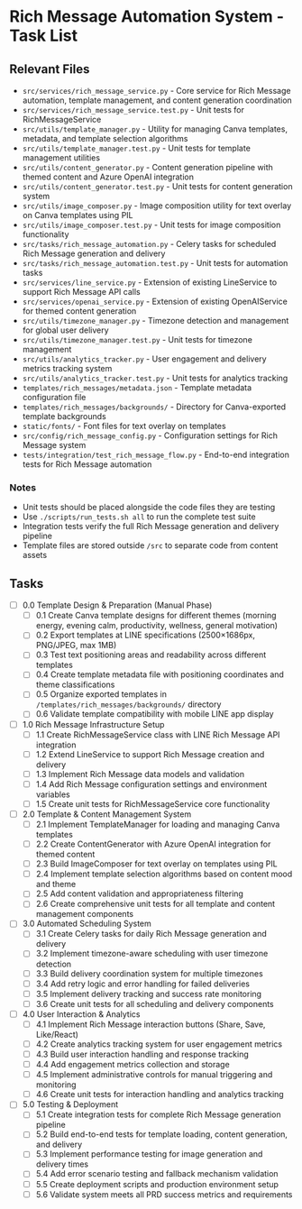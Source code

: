 # Rich Message Automation System - Task List

## Relevant Files

- `src/services/rich_message_service.py` - Core service for Rich Message automation, template management, and content generation coordination
- `src/services/rich_message_service.test.py` - Unit tests for RichMessageService
- `src/utils/template_manager.py` - Utility for managing Canva templates, metadata, and template selection algorithms
- `src/utils/template_manager.test.py` - Unit tests for template management utilities
- `src/utils/content_generator.py` - Content generation pipeline with themed content and Azure OpenAI integration
- `src/utils/content_generator.test.py` - Unit tests for content generation system
- `src/utils/image_composer.py` - Image composition utility for text overlay on Canva templates using PIL
- `src/utils/image_composer.test.py` - Unit tests for image composition functionality
- `src/tasks/rich_message_automation.py` - Celery tasks for scheduled Rich Message generation and delivery
- `src/tasks/rich_message_automation.test.py` - Unit tests for automation tasks
- `src/services/line_service.py` - Extension of existing LineService to support Rich Message API calls
- `src/services/openai_service.py` - Extension of existing OpenAIService for themed content generation
- `src/utils/timezone_manager.py` - Timezone detection and management for global user delivery
- `src/utils/timezone_manager.test.py` - Unit tests for timezone management
- `src/utils/analytics_tracker.py` - User engagement and delivery metrics tracking system
- `src/utils/analytics_tracker.test.py` - Unit tests for analytics tracking
- `templates/rich_messages/metadata.json` - Template metadata configuration file
- `templates/rich_messages/backgrounds/` - Directory for Canva-exported template backgrounds
- `static/fonts/` - Font files for text overlay on templates
- `src/config/rich_message_config.py` - Configuration settings for Rich Message system
- `tests/integration/test_rich_message_flow.py` - End-to-end integration tests for Rich Message automation

### Notes

- Unit tests should be placed alongside the code files they are testing
- Use `./scripts/run_tests.sh all` to run the complete test suite
- Integration tests verify the full Rich Message generation and delivery pipeline
- Template files are stored outside `/src` to separate code from content assets

## Tasks

- [ ] 0.0 Template Design & Preparation (Manual Phase)
  - [ ] 0.1 Create Canva template designs for different themes (morning energy, evening calm, productivity, wellness, general motivation)
  - [ ] 0.2 Export templates at LINE specifications (2500×1686px, PNG/JPEG, max 1MB)
  - [ ] 0.3 Test text positioning areas and readability across different templates
  - [ ] 0.4 Create template metadata file with positioning coordinates and theme classifications
  - [ ] 0.5 Organize exported templates in `/templates/rich_messages/backgrounds/` directory
  - [ ] 0.6 Validate template compatibility with mobile LINE app display

- [ ] 1.0 Rich Message Infrastructure Setup
  - [ ] 1.1 Create RichMessageService class with LINE Rich Message API integration
  - [ ] 1.2 Extend LineService to support Rich Message creation and delivery
  - [ ] 1.3 Implement Rich Message data models and validation
  - [ ] 1.4 Add Rich Message configuration settings and environment variables
  - [ ] 1.5 Create unit tests for RichMessageService core functionality

- [ ] 2.0 Template & Content Management System
  - [ ] 2.1 Implement TemplateManager for loading and managing Canva templates
  - [ ] 2.2 Create ContentGenerator with Azure OpenAI integration for themed content
  - [ ] 2.3 Build ImageComposer for text overlay on templates using PIL
  - [ ] 2.4 Implement template selection algorithms based on content mood and theme
  - [ ] 2.5 Add content validation and appropriateness filtering
  - [ ] 2.6 Create comprehensive unit tests for all template and content management components

- [ ] 3.0 Automated Scheduling System
  - [ ] 3.1 Create Celery tasks for daily Rich Message generation and delivery
  - [ ] 3.2 Implement timezone-aware scheduling with user timezone detection
  - [ ] 3.3 Build delivery coordination system for multiple timezones
  - [ ] 3.4 Add retry logic and error handling for failed deliveries
  - [ ] 3.5 Implement delivery tracking and success rate monitoring
  - [ ] 3.6 Create unit tests for all scheduling and delivery components

- [ ] 4.0 User Interaction & Analytics
  - [ ] 4.1 Implement Rich Message interaction buttons (Share, Save, Like/React)
  - [ ] 4.2 Create analytics tracking system for user engagement metrics
  - [ ] 4.3 Build user interaction handling and response tracking
  - [ ] 4.4 Add engagement metrics collection and storage
  - [ ] 4.5 Implement administrative controls for manual triggering and monitoring
  - [ ] 4.6 Create unit tests for interaction handling and analytics tracking

- [ ] 5.0 Testing & Deployment
  - [ ] 5.1 Create integration tests for complete Rich Message generation pipeline
  - [ ] 5.2 Build end-to-end tests for template loading, content generation, and delivery
  - [ ] 5.3 Implement performance testing for image generation and delivery times
  - [ ] 5.4 Add error scenario testing and fallback mechanism validation
  - [ ] 5.5 Create deployment scripts and production environment setup
  - [ ] 5.6 Validate system meets all PRD success metrics and requirements